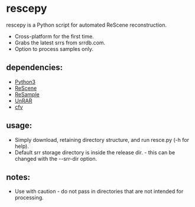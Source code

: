 rescepy
=====

rescepy is a Python script for automated ReScene reconstruction.

* Cross-platform for the first time.
* Grabs the latest srrs from srrdb.com.
* Option to process samples only.

## dependencies:

* [Python3][python]
* [ReScene][rescene]
* [ReSample][resample]
* [UnRAR][unrar]
* [cfv][cfv]


## usage:

* Simply download, retaining directory structure, and run resce.py (-h for help).
* Default srr storage directory is inside the release dir. - this can be changed with the --srr-dir option.


## notes:

* Use with caution - do not pass in directories that are not intended for processing.

[python]: http://www.python.org/
[rescene]: http://www.srrdb.com/software.php
[resample]: http://www.srrdb.com/software.php
[unrar]: http://www.rarlab.com/
[cfv]: http://cfv.sourceforge.net/
